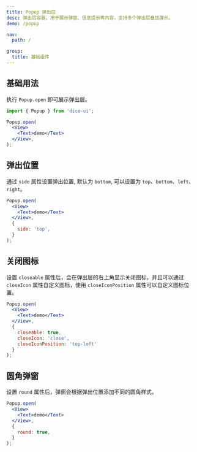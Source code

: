 ```yaml
---
title: Popup 弹出层
desc: 弹出层容器，用于展示弹窗、信息提示等内容，支持多个弹出层叠加展示。
demo: /popup

nav:
  path: /

group:
  title: 基础组件
---
```


## 基础用法

执行 `Popup.open` 即可展示弹出层。

```jsx
import { Popup } from 'dice-ui';

Popup.open(
  <View>
    <Text>demo</Text>
  </View>,
);
```

## 弹出位置

通过 `side` 属性设置弹出位置, 默认为 `bottom`, 可以设置为 `top`、`bottom`、`left`、`right`。

```jsx
Popup.open(
  <View>
    <Text>demo</Text>
  </View>,
  {
    side: 'top',
  }
);
```

## 关闭图标

设置 `closeable` 属性后，会在弹出层的右上角显示关闭图标，并且可以通过 `closeIcon` 属性自定义图标，使用 `closeIconPosition` 属性可以自定义图标位置。

```jsx
Popup.open(
  <View>
    <Text>demo</Text>
  </View>,
  {
    closeable: true,
    closeIcon: 'close',
    closeIconPosition: 'top-left'
  }
);
```

## 圆角弹窗

设置 `round` 属性后，弹窗会根据弹出位置添加不同的圆角样式。

```jsx
Popup.open(
  <View>
    <Text>demo</Text>
  </View>,
  {
    round: true,
  }
);
```
